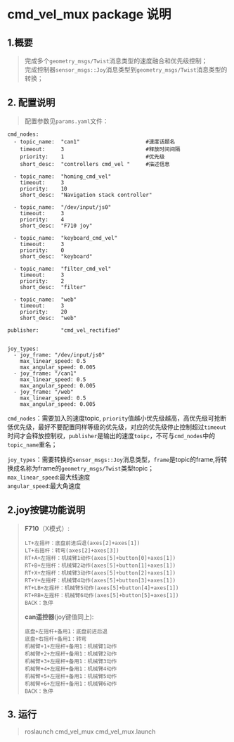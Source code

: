 <!--
 * @Author: hambin
 * @Date: 2023-03-10 13:40:12
 * @LastEditors: Please set LastEditors
 * @LastEditTime: 2023-04-04 13:38:02
 * @FilePath: can_to_joy/README.md
 * @Description: 
-->
# __cmd_vel_mux  package 说明__
## 1.概要
> 完成多个`geometry_msgs/Twist`消息类型的速度融合和优先级控制；   
> 完成控制器`sensor_msgs::Joy`消息类型到`geometry_msgs/Twist`消息类型的转换；
## 2. 配置说明
> 配置参数见`params.yaml`文件：
```
cmd_nodes:
  - topic_name:  "can1"                     #速度话题名
    timeout:     3                          #释放时间间隔
    priority:    1                          #优先级
    short_desc:  "controllers cmd_vel "     #描述信息

  - topic_name:  "homing_cmd_vel"
    timeout:     3
    priority:    10
    short_desc:  "Navigation stack controller"

  - topic_name:  "/dev/input/js0"
    timeout:     3
    priority:    4
    short_desc:  "F710 joy"

  - topic_name:  "keyboard_cmd_vel"
    timeout:     3
    priority:    0
    short_desc:  "keyboard"

  - topic_name:  "filter_cmd_vel"
    timeout:     3
    priority:    2
    short_desc:  "filter"

  - topic_name:  "web"
    timeout:     3
    priority:    20
    short_desc:  "web"

publisher:       "cmd_vel_rectified"


joy_types:
  - joy_frame: "/dev/input/js0"
    max_linear_speed: 0.5
    max_angular_speed: 0.005
  - joy_frame: "/can1"
    max_linear_speed: 0.5
    max_angular_speed: 0.005
  - joy_frame: "/web"
    max_linear_speed: 0.5
    max_angular_speed: 0.005

```
`cmd_nodes`：需要加入的速度topic, `priority`值越小优先级越高，高优先级可抢断低优先级，最好不要配置同样等级的优先级，对应的优先级停止控制超过`timeout`时间才会释放控制权，`publisher`是输出的速度`toipc`，不可与`cmd_nodes`中的`topic_name`重名；   

`joy_types`：需要转换的`sensor_msgs::Joy`消息类型，`frame`是topic的frame,将转换成名称为frame的`geometry_msgs/Twist`类型topic；   
`max_linear_speed`:最大线速度   
`angular_speed`:最大角速度

## 2.joy按键功能说明
> __F710__（X模式）:
>```
>LT+左摇杆：底盘前进后退(axes[2]+axes[1])
>LT+右摇杆：转弯(axes[2]+axes[3])
>RT+A+左摇杆：机械臂1动作(axes[5]+button[0]+axes[1])
>RT+B+左摇杆：机械臂2动作(axes[5]+button[1]+axes[1])
>RT+X+左摇杆：机械臂3动作(axes[5]+button[2]+axes[1])
>RT+Y+左摇杆：机械臂4动作(axes[5]+button[3]+axes[1])
>RT+LB+左摇杆：机械臂5动作(axes[5]+button[4]+axes[1])
>RT+RB+左摇杆：机械臂6动作(axes[5]+button[5]+axes[1])
>BACK：急停
>```   
> __can遥控器__(joy键值同上):
>```
>底盘+左摇杆+备用1：底盘前进后退
>底盘+右摇杆+备用1：转弯
>机械臂+1+左摇杆+备用1：机械臂1动作
>机械臂+2+左摇杆+备用1：机械臂2动作
>机械臂+3+左摇杆+备用1：机械臂3动作
>机械臂+4+左摇杆+备用1：机械臂4动作
>机械臂+5+左摇杆+备用1：机械臂5动作
>机械臂+6+左摇杆+备用1：机械臂6动作
>BACK：急停
>``` 

## 3. 运行
>roslaunch  cmd_vel_mux   cmd_vel_mux.launch